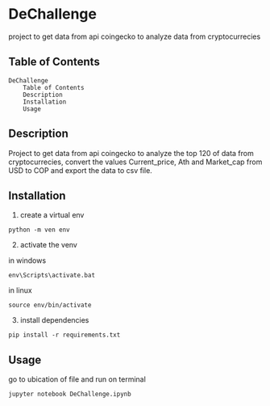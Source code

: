 # DeChallenge

project to get data from api coingecko to analyze data from cryptocurrecies 

## Table of Contents

    DeChallenge
        Table of Contents
        Description
        Installation
        Usage

## Description

Project to get data from api coingecko to analyze the top 120 of data from cryptocurrecies, convert the values Current_price, Ath and Market_cap from USD to COP and export the data to csv file.
## Installation

1. create a virtual env 
```[python]
python -m ven env 
```

2. activate the venv

in windows
```
env\Scripts\activate.bat
```
in linux
```
source env/bin/activate
```
3. install dependencies
```
pip install -r requirements.txt
```

## Usage

go to ubication of file and run on terminal

```
jupyter notebook DeChallenge.ipynb
```